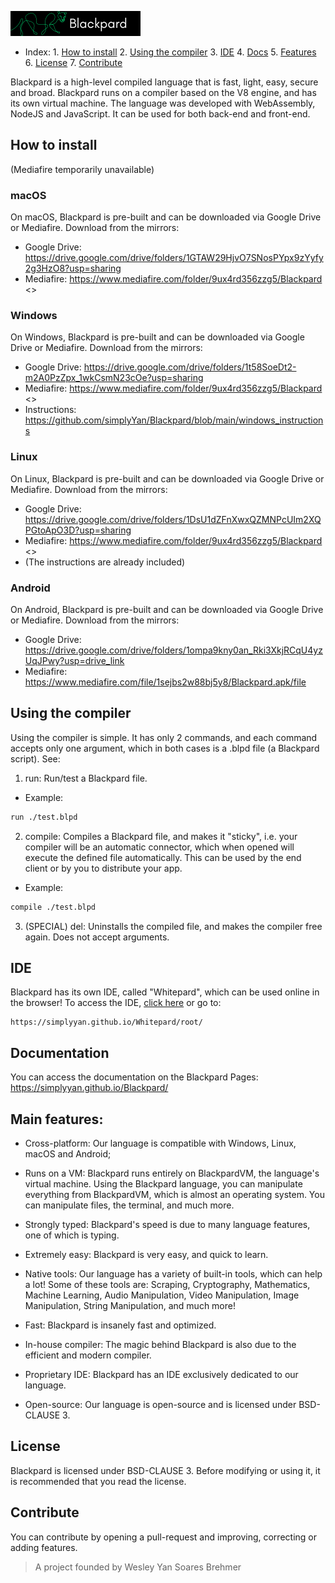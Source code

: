 ![Blackpard Lang](https://raw.githubusercontent.com/simplyYan/Blackpard/main/Banner.png)

- Index: 1. [How to install](https://github.com/simplyYan/Blackpard#how-to-install)
       2. [Using the compiler](https://github.com/simplyYan/Blackpard#using-the-compiler)
       3. [IDE](https://github.com/simplyYan/Blackpard#ide)
       4. [Docs](https://github.com/simplyYan/Blackpard#documentation)
       5. [Features](https://github.com/simplyYan/Blackpard#main-features)
       6. [License](https://github.com/simplyYan/Blackpard#license)
       7. [Contribute](https://github.com/simplyYan/Blackpard#contribute)

Blackpard is a high-level compiled language that is fast, light, easy, secure and broad. Blackpard runs on a compiler based on the V8 engine, and has its own virtual machine. The language was developed with WebAssembly, NodeJS and JavaScript. It can be used for both back-end and front-end.

## How to install
(Mediafire temporarily unavailable)
### macOS
On macOS, Blackpard is pre-built and can be downloaded via Google Drive or Mediafire. Download from the mirrors:
- Google Drive: https://drive.google.com/drive/folders/1GTAW29HjvO7SNosPYpx9zYyfy2g3HzO8?usp=sharing
- Mediafire: https://www.mediafire.com/folder/9ux4rd356zzg5/Blackpard <<OUTDATED>>
  
### Windows
On Windows, Blackpard is pre-built and can be downloaded via Google Drive or Mediafire. Download from the mirrors:
- Google Drive: https://drive.google.com/drive/folders/1t58SoeDt2-m2A0PzZpx_1wkCsmN23cOe?usp=sharing
- Mediafire: https://www.mediafire.com/folder/9ux4rd356zzg5/Blackpard <<OUTDATED>>
- Instructions: https://github.com/simplyYan/Blackpard/blob/main/windows_instructions

### Linux
On Linux, Blackpard is pre-built and can be downloaded via Google Drive or Mediafire. Download from the mirrors:
- Google Drive: https://drive.google.com/drive/folders/1DsU1dZFnXwxQZMNPcUIm2XQPGtoApO3D?usp=sharing
- Mediafire: https://www.mediafire.com/folder/9ux4rd356zzg5/Blackpard <<OUTDATED>>
- (The instructions are already included)

### Android
On Android, Blackpard is pre-built and can be downloaded via Google Drive or Mediafire. Download from the mirrors:
- Google Drive: https://drive.google.com/drive/folders/1ompa9kny0an_Rki3XkjRCqU4yzUqJPwy?usp=drive_link
- Mediafire: https://www.mediafire.com/file/1sejbs2w88bj5y8/Blackpard.apk/file

## Using the compiler
Using the compiler is simple. It has only 2 commands, and each command accepts only one argument, which in both cases is a .blpd file (a Blackpard script). See:

1. run: Run/test a Blackpard file.
- Example:
```bash
run ./test.blpd
```
2. compile: Compiles a Blackpard file, and makes it "sticky", i.e. your compiler will be an automatic connector, which when opened will execute the defined file automatically. This can be used by the end client or by you to distribute your app.
- Example:
```bash
compile ./test.blpd
```
3. (SPECIAL) del: Uninstalls the compiled file, and makes the compiler free again. Does not accept arguments.

## IDE
Blackpard has its own IDE, called "Whitepard", which can be used online in the browser! To access the IDE, [click here](https://simplyyan.github.io/Whitepard/root/) or go to:
```
https://simplyyan.github.io/Whitepard/root/
```

## Documentation
You can access the documentation on the Blackpard Pages: https://simplyyan.github.io/Blackpard/

## Main features:

- Cross-platform: Our language is compatible with Windows, Linux, macOS and Android;

- Runs on a VM: Blackpard runs entirely on BlackpardVM, the language's virtual machine. Using the Blackpard language, you can manipulate everything from BlackpardVM, which is almost an operating system. You can manipulate files, the terminal, and much more.

- Strongly typed: Blackpard's speed is due to many language features, one of which is typing. 

- Extremely easy: Blackpard is very easy, and quick to learn.

- Native tools: Our language has a variety of built-in tools, which can help a lot! Some of these tools are: Scraping, Cryptography, Mathematics, Machine Learning, Audio Manipulation, Video Manipulation, Image Manipulation, String Manipulation, and much more!

- Fast: Blackpard is insanely fast and optimized.

- In-house compiler: The magic behind Blackpard is also due to the efficient and modern compiler.

- Proprietary IDE: Blackpard has an IDE exclusively dedicated to our language.

- Open-source: Our language is open-source and is licensed under BSD-CLAUSE 3.

## License
Blackpard is licensed under BSD-CLAUSE 3. Before modifying or using it, it is recommended that you read the license.

## Contribute
You can contribute by opening a pull-request and improving, correcting or adding features.

> A project founded by Wesley Yan Soares Brehmer
